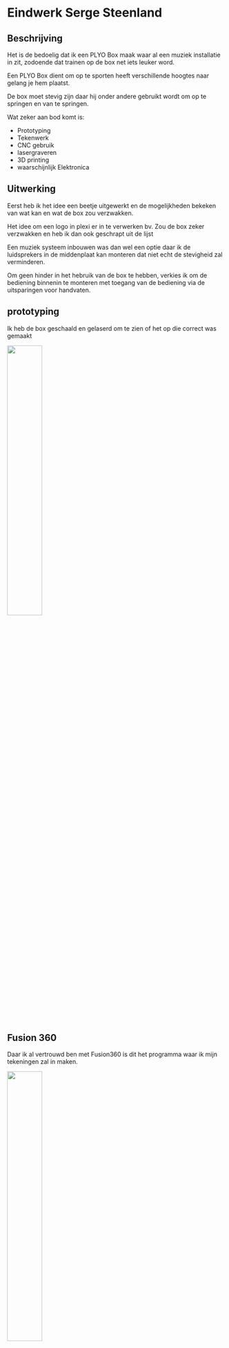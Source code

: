 # Eindwerk Serge Steenland

## Beschrijving

Het is de bedoelig dat ik een PLYO Box maak waar al een muziek installatie in zit, zodoende dat trainen op de box net iets leuker word.

Een PLYO Box dient om op te sporten heeft verschillende hoogtes naar gelang je hem plaatst.

De box moet stevig zijn daar hij onder andere gebruikt wordt om op te springen en van te springen.

Wat zeker aan bod komt is:
* Prototyping
* Tekenwerk
* CNC gebruik
* lasergraveren
* 3D printing
* waarschijnlijk Elektronica

## Uitwerking

Eerst heb ik het idee een beetje uitgewerkt en de mogelijkheden bekeken van wat kan en wat de box zou verzwakken.

Het idee om een logo in plexi er in te verwerken bv. Zou de box zeker verzwakken en heb ik dan ook geschrapt uit de lijst

Een muziek systeem inbouwen was dan wel een optie daar ik de luidsprekers in de middenplaat kan monteren dat niet echt de stevigheid zal verminderen.

Om geen hinder in het hebruik van de box te hebben, verkies ik om de bediening binnenin te monteren met toegang van de bediening via de uitsparingen voor handvaten.

## prototyping

Ik heb de box geschaald en gelaserd om te zien of het op die correct was gemaakt

<img src="{{site.baseurl }}/assets/PLYO_Box_Schaal.jpg" width="40%">

## Fusion 360

Daar ik al vertrouwd ben met Fusion360 is dit het programma waar ik mijn tekeningen zal in maken.

<img src="{{site.baseurl }}/assets/3DPlyoboxFusion.jpg" width="40%">

[Fusion file PLYO_BOX v15](https://minhaskamal.github.io/DownGit/#/home?url=https://github.com/freemans16/fabzero-Serge/blob/master/assets/PLYO_BOX%20v15.f3d)

Door beperking in vervoer heb ik alles op 3 halve multyplex platen getekend om uit te frezen.

## CNC frezen

Het frezen is met een upcut 8mm gedaan voor de snelheid wat te vergroten van het uitsnijden. Dit resulteerd wel dat de hoekjes met een beitel moet worden bijgewerkt, kan ook met Micky Mous oortjes maar wilde geen openingen in de hoekjes.

<img src="{{site.baseurl }}/assets/20201008_171624.jpg" width="40%">

Het frezen heb ik in Mam gedaan met de Yeti. Plaat moest zeer haaks liggen en het nulpunt zeer correct ingesteld zijn daar de tekening redelijk dicht bij de zijkanten getekend was voor optimaale plaat benutting te hebben.

Ik had alles al eens laten berekenen door het programma Deepnest. Dat zorgt er voor dat je de stukken optimaal kan schikken op je plaat.

Ik heb dan ook de platen in fusion bij getekend en de zijden over de plaaten verdeeld zoals ze in deepnest berekend waren.

Wel heb ik gezorgd dat er voldoende ruimte tussen de verschillende zijden was om de frees te laten passeren zonder dat de stukken los gingen komen.

<img src="{{site.baseurl }}/assets/fusionManufacturing.jpg" width="40%">

### Yeti cnc

Opzetten van de Yeti cnc: eerst exporteren van grbl g_code en op usb gezet om over te brengen.

Plaat van 122 cm op de waste board gelegd met plaats om er voor en er na een stuk hout te leggen van de zelfde dikte en dat omdat de yeti het opervlakte gebruikt om over te rijden en omdat er niet veel ruimte over is op de plaat.

eerste zijden waren de twee zijkanten en middenstuk.

<img src="{{site.baseurl }}/assets/ZijpannelenCnc.jpg" width="40%">

Vervolgens ook de andere kanten op de zelfde mannier gedaan.

Ondertussen was het tijd om de luidsprekers te monteren in het middenstuk.

<img src="{{site.baseurl }}/assets/MiddenpanneelMetLuidsprekers.jpg" width="40%">

Dit was een perfecte maat.

Ondertussen de bedrading van de luidsprekers naar een filter om de juitse klank naar de juiste luidsprekers te sturen en daarna ook een stuurprint er aan te monteren.

Ik heb dan gekozen om de sturing te voeden met een lithium baterij. Dit om geen bekabeling buiten de box te hebben.

Dus was alles klaar voor de eerste test

<img src="{{site.baseurl }}/assets/middenstuk.jpg" width="40%">

Test op baterij werkte naar wens, verbinding via bluetooth was ook goed.

### Montage

Nu kwam de tijd om alles samen te brengen.

Eerst heb ik het frame samen gezet met klemmen om alles mooi voor te boren tegen splitten. dus het schroefgat met een 2mm en de eerste laag met een dikte die net iets groter was dan de schroef zelf om een goede verbinding te kunnen maken.

<img src="{{site.baseurl }}/assets/opbouw2.jpg" width="40%">

daarna nog een stukje verzonken zodoened de kop iets in het hout zou zitten.

Nadien alles eerst verlijmd en ook twee balkjes voorzien om de middenplaat in vast te schroeven zodoende die eventueel er terug uit kan indien nodig.

<img src="{{site.baseurl }}/assets/opbouw1.jpg" width="40%"><img src="{{site.baseurl }}/assets/opbouw3.jpg" width="40%">

De ene kant met handvat word niet verlijmd om toegang te krijgen tot de sturing moest er iets mis lopen.

Niet tegen staand zit hij redelijk klem zonder schroeven (pressfit) en eenmaal hij geschroefd is zal hij zeker niet los komen in gebruik.

<img src="{{site.baseurl }}/assets/opbouw4.jpg" width="40%">
